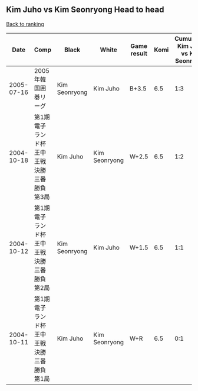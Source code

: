 ## Kim Juho vs Kim Seonryong Head to head

[Back to ranking](../../index.md)




| **Date** | **Comp** | **Black** | **White** | **Game result** | **Komi** | **Cumulative Kim Juho vs Kim Seonryong** | **Kim Juho streak** | **Kim Seonryong streak** | 
| --- | --- | --- | --- | --- | --- | --- | --- | --- |
| 2005-07-16 | 2005年韓国囲碁リーグ | Kim Seonryong | Kim Juho | B+3.5 | 6.5 | 1:3 | 0 | 2 | 
| 2004-10-18 | 第1期電子ランド杯王中王戦決勝三番勝負第3局 | Kim Juho | Kim Seonryong | W+2.5 | 6.5 | 1:2 | 0 | 1 | 
| 2004-10-12 | 第1期電子ランド杯王中王戦決勝三番勝負第2局 | Kim Seonryong | Kim Juho | W+1.5 | 6.5 | 1:1 | 1 | 0 | 
| 2004-10-11 | 第1期電子ランド杯王中王戦決勝三番勝負第1局 | Kim Juho | Kim Seonryong | W+R | 6.5 | 0:1 | 0 | 1 |




